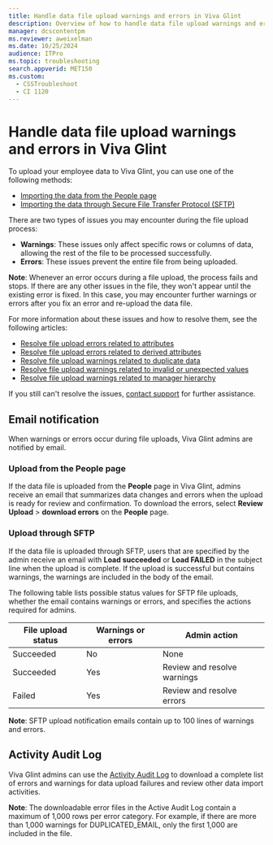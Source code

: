 ```yaml
---
title: Handle data file upload warnings and errors in Viva Glint
description: Overview of how to handle data file upload warnings and errors in Viva Glint. 
manager: dcscontentpm
ms.reviewer: aweixelman
ms.date: 10/25/2024
audience: ITPro
ms.topic: troubleshooting
search.appverid: MET150
ms.custom: 
  - CSSTroubleshoot
  - CI 1120
---
```


# Handle data file upload warnings and errors in Viva Glint

To upload your employee data to Viva Glint, you can use one of the following methods:

- [Importing the data from the People page](/viva/glint/setup/upload-employee-attributes)
- [Importing the data through Secure File Transfer Protocol (SFTP)](/viva/glint/setup/sftp-data-automation)

There are two types of issues you may encounter during the file upload process:

- **Warnings**: These issues only affect specific rows or columns of data, allowing the rest of the file to be processed successfully.
- **Errors**: These issues prevent the entire file from being uploaded.

**Note**: Whenever an error occurs during a file upload, the process fails and stops. If there are any other issues in the file, they won't appear until the existing error is fixed. In this case, you may encounter further warnings or errors after you fix an error and re-upload the data file.

For more information about these issues and how to resolve them, see the following articles:

- [Resolve file upload errors related to attributes](./fix-upload-attributes-errors.md)
- [Resolve file upload errors related to derived attributes](./fix-upload-derivation-errors.md)
- [Resolve file upload warnings related to duplicate data](./fix-upload-duplicate-data-warnings.md)
- [Resolve file upload warnings related to invalid or unexpected values](./fix-upload-invalid-unexpected-values-warnings.md)
- [Resolve file upload warnings related to manager hierarchy](./fix-upload-manager-hierarchy-warnings.md)

If you still can't resolve the issues, [contact support](../contact-support/get-support-viva-glint.md) for further assistance.

## Email notification

When warnings or errors occur during file uploads, Viva Glint admins are notified by email.

### Upload from the People page

If the data file is uploaded from the **People** page in Viva Glint, admins receive an email that summarizes data changes and errors when the upload is ready for review and confirmation. To download the errors, select **Review Upload** > **download errors** on the **People** page.

### Upload through SFTP

If the data file is uploaded through SFTP, users that are specified by the admin receive an email with **Load succeeded** or **Load FAILED** in the subject line when the upload is complete. If the upload is successful but contains warnings, the warnings are included in the body of the email.

The following table lists possible status values for SFTP file uploads, whether the email contains warnings or errors, and specifies the actions required for admins.

| File upload status | Warnings or errors | Admin action |
| ------ | ------ | ------ |
|Succeeded|No|None|
|Succeeded|Yes|Review and resolve warnings|
|Failed|Yes|Review and resolve errors|

**Note**: SFTP upload notification emails contain up to 100 lines of warnings and errors.

## Activity Audit Log

Viva Glint admins can use the [Activity Audit Log](/viva/glint/setup/activity-audit-log) to download a complete list of errors and warnings for data upload failures and review other data import activities.

**Note**: The downloadable error files in the Active Audit Log contain a maximum of 1,000 rows per error category. For example, if there are more than 1,000 warnings for DUPLICATED_EMAIL, only the first 1,000 are included in the file.

